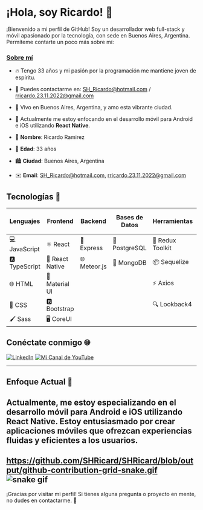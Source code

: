 # ¡Hola, soy Ricardo! 👋

¡Bienvenido a mi perfil de GitHub! Soy un desarrollador web full-stack y móvil apasionado por la tecnología, con sede en Buenos Aires, Argentina. Permíteme contarte un poco más sobre mí:

### [Sobre mí](https://www.linkedin.com/in/ram%C3%ADrezricardo/)

- 🔥 Tengo 33 años y mi pasión por la programación me mantiene joven de espíritu.
- 📧 Puedes contactarme en: [SH_Ricardo@hotmail.com](mailto:SH_Ricardo@hotmail.com) / [rricardo.23.11.2022@gmail.com](mailto:rricardo.23.11.2022@gmail.com)
- 🌆 Vivo en Buenos Aires, Argentina, y amo esta vibrante ciudad.
- 📱 Actualmente me estoy enfocando en el desarrollo móvil para Android e iOS utilizando **React Native**.

- 👤 **Nombre**: Ricardo Ramirez
- 🎂 **Edad**: 33 años
- 🏙️ **Ciudad**: Buenos Aires, Argentina
- ✉️ **Email**: [SH_Ricardo@hotmail.com](mailto:SH_Ricardo@hotmail.com), [rricardo.23.11.2022@gmail.com](mailto:rricardo.23.11.2022@gmail.com)

## Tecnologías 🚀

| **Lenguajes** | **Frontend**    | **Backend**  | **Bases de Datos** | **Herramientas** | **Control de Versiones** |
| ------------- | --------------- | ------------ | ------------------ | ---------------- | ------------------------ |
| 💻 JavaScript | ⚛️ React        | 🚀 Express   | 🐘 PostgreSQL      | 🧰 Redux Toolkit | 🐱‍💻 GitHub             |
| 🅰️ TypeScript | 📱 React Native | 🌐 Meteor.js | 🍃 MongoDB         | 📦 Sequelize     | 📦 NPM                   |
| 🌐 HTML       | 🎨 Material UI  |              |                    | ⚡ Axios         |                          |
| 🎨 CSS        | 🅱️ Bootstrap    |              |                    | 🔍 Lookback4     |                          |
| 🖌️ Sass       | 🖥️ CoreUI       |              |                    |                  |                          |

## Conéctate conmigo 🌐

[![LinkedIn](https://img.shields.io/badge/LinkedIn-Connect-blue?style=flat-square&logo=linkedin)](https://www.linkedin.com/in/ram%C3%ADrezricardo/)
[![Mi Canal de YouTube](https://img.shields.io/badge/YouTube-Subscribe-red?style=flat-square&logo=youtube)](https://www.youtube.com/channel/UCdV2tPWPrTtcHuwZ5dWtwJQ)

---

## Enfoque Actual 📱

## Actualmente, me estoy especializando en el desarrollo móvil para **Android** e **iOS** utilizando **React Native**. Estoy entusiasmado por crear aplicaciones móviles que ofrezcan experiencias fluidas y eficientes a los usuarios.

https://github.com/SHRicard/SHRicard/blob/output/github-contribution-grid-snake.gif
![snake gif](https://github.com/SHRicard/SHRicard/blob/output/github-contribution-grid-snake.gif)
---

¡Gracias por visitar mi perfil! Si tienes alguna pregunta o proyecto en mente, no dudes en contactarme. 🚀
